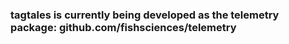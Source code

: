 ### tagtales is currently being developed as the telemetry package: github.com/fishsciences/telemetry
